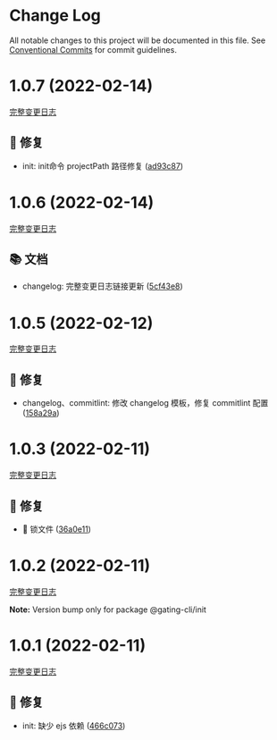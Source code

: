 # Change Log

All notable changes to this project will be documented in this file.
See [Conventional Commits](https://conventionalcommits.org) for commit guidelines.

<a name="1.0.7"></a>

# 1.0.7 (2022-02-14)
[完整变更日志](https://github.com/GATING/gating-cli/compare/v1.0.6...v1.0.7)

## 🐞 修复

* init: init命令 projectPath 路径修复 ([ad93c87](https://github.com/GATING/gating-cli/commit/ad93c87))


<a name="1.0.6"></a>

# 1.0.6 (2022-02-14)
[完整变更日志](https://github.com/GATING/gating-cli/compare/v1.0.5...v1.0.6)

## 📚 文档

* changelog: 完整变更日志链接更新 ([5cf43e8](https://github.com/GATING/gating-cli/commit/5cf43e8))



<a name="1.0.5"></a>

# 1.0.5 (2022-02-12)

[完整变更日志](https://github.com/GATING/gating-cli/compare/v1.0.4...v1.0.5)

## 🐞 修复

- changelog、commitlint: 修改 changelog 模板，修复 commitlint 配置 ([158a29a](https://github.com/GATING/gating-cli/commit/158a29a))

<a name="1.0.3"></a>

# 1.0.3 (2022-02-11)

[完整变更日志](https://github.com/GATING/gating-cli/compare/v1.0.2...v1.0.3)

## 🐞 修复

- 🐛 锁文件 ([36a0e11](https://github.com/GATING/gating-cli/commit/36a0e11))

<a name="1.0.2"></a>

# 1.0.2 (2022-02-11)

[完整变更日志](https://github.com/GATING/gating-cli/compare/v1.0.1...v1.0.2)

**Note:** Version bump only for package @gating-cli/init

<a name="1.0.1"></a>

# 1.0.1 (2022-02-11)

[完整变更日志](https://github.com/GATING/gating-cli/compare/v1.0.0...v1.0.1)

## 🐞 修复

- init: 缺少 ejs 依赖 ([466c073](https://github.com/GATING/gating-cli/commit/466c073))
